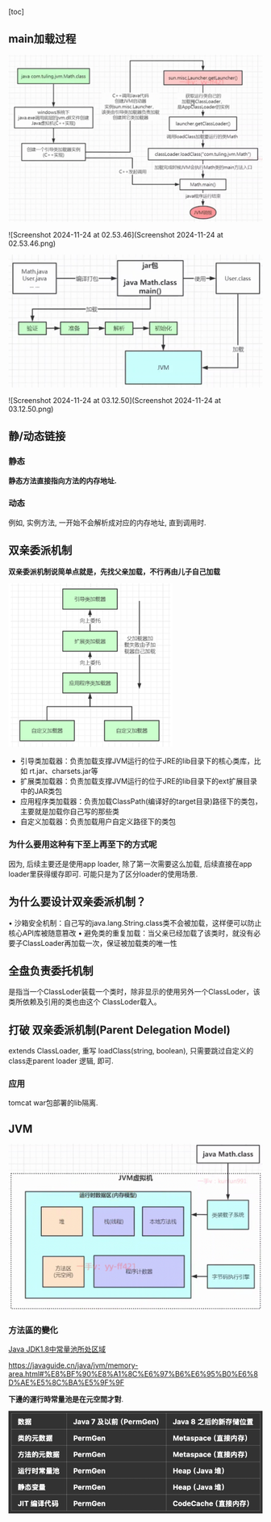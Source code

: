 [toc]

## main加载过程



<img src="Screenshot 2024-11-24 at 02.50.13.png" alt="Screenshot 2024-11-24 at 02.50.13" style="zoom:50%;" />

![Screenshot 2024-11-24 at 02.53.46](Screenshot 2024-11-24 at 02.53.46.png)



<img src="Screenshot 2024-11-24 at 02.51.51.png" alt="Screenshot 2024-11-24 at 02.51.51" style="zoom: 50%;" />

![Screenshot 2024-11-24 at 03.12.50](Screenshot 2024-11-24 at 03.12.50.png)



## 静/动态链接

### 静态

**静态方法直接指向方法的内存地址.**

### 动态

例如, 实例方法, 一开始不会解析成对应的内存地址, 直到调用时.



## 双亲委派机制

**双亲委派机制说简单点就是，先找父亲加载，不行再由儿子自己加载**



<img src="Screenshot 2024-11-24 at 05.52.45.png" alt="Screenshot 2024-11-24 at 05.52.45" style="zoom:33%;" />



- 引导类加载器：负责加载支撑JVM运行的位于JRE的lib目录下的核心类库，比如 rt.jar、charsets.jar等
- 扩展类加载器：负责加载支撑JVM运行的位于JRE的lib目录下的ext扩展目录中的JAR类包
- 应用程序类加载器：负责加载ClassPath(编译好的target目录)路径下的类包，主要就是加载你自己写的那些类
- 自定义加载器：负责加载用户自定义路径下的类包



### 为什么要用这种有下至上再至下的方式呢

因为, 后续主要还是使用app loader, 除了第一次需要这么加载, 后续直接在app loader里获得缓存即可. 可能只是为了区分loader的使用场景.



## 为什么要设计双亲委派机制？

• 沙箱安全机制：自己写的java.lang.String.class类不会被加载，这样便可以防止核心API库被随意篡改
• 避免类的重复加载：当父亲已经加载了该类时，就没有必要子ClassLoader再加载一次，保证被加载类的唯一性

## 全盘负责委托机制

是指当一个ClassLoder装载一个类时，除非显示的使用另外一个ClassLoder，该类所依赖及引用的类也由这个
ClassLoder载入。

## 打破 双亲委派机制(**Parent Delegation Model**)

extends ClassLoader, 重写  loadClass(string, boolean), 只需要跳过自定义的class走parent loader 逻辑, 即可.

### 应用 

tomcat war包部署的lib隔离.



## JVM

<img src="image-20241125134619665.png" alt="image-20241125134619665" style="zoom:50%;" />



### 方法區的變化



[Java JDK1.8中常量池所处区域](https://blog.csdn.net/Jay112011/article/details/113175089)

https://javaguide.cn/java/jvm/memory-area.html#%E8%BF%90%E8%A1%8C%E6%97%B6%E6%95%B0%E6%8D%AE%E5%8C%BA%E5%9F%9F

**下邊的運行時常量池是在元空間才對**.

<img src="image-20250305044333154.png" alt="image-20250305044333154" style="zoom: 67%;" />

